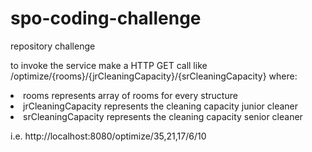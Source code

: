 # spo-coding-challenge
repository challenge

to invoke the service make a HTTP GET call like /optimize/{rooms}/{jrCleaningCapacity}/{srCleaningCapacity}
where:	<li>rooms represents array of rooms for every structure</li> <li>jrCleaningCapacity represents the cleaning capacity junior cleaner</li> <li>srCleaningCapacity represents the cleaning capacity senior cleaner</li>

i.e. http://localhost:8080/optimize/35,21,17/6/10
